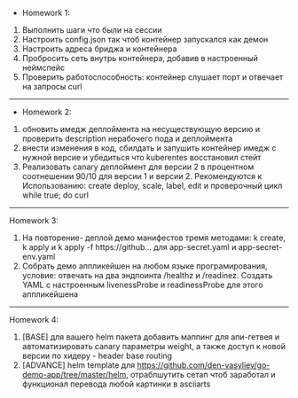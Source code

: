 + Homework 1:
1. Выполнить шаги что были на сессии
2. Настроить config.json так чтоб контейнер запускался как демон
3. Настроить адреса бриджа и контейнера
4. Пробросить сеть внутрь контейнера, добавив в настроенный неймспейс
5. Проверить работоспособность: контейнер слушает порт и отвечает на запросы curl

*********************************************************************************
+ Homework 2:
1. обновить имедж деплоймента на несуществующую версию и проверить description нерабочего пода и деплоймента
2. внести изменения в код, сбилдать и запушить контейнер имедж с нужной версие и убедиться что kuberentes восстановил стейт
3. Реализовать canary деплоймент для версии 2 в процентном соотнешении 90/10 для версии 1 и версии 2.  Рекомендуются к Использованию: create deploy, scale, label, edit и проверочный цикл while true; do curl

*********************************************************************************
Homework 3:
1. На повторение- деплой демо манифестов тремя методами: k create, k apply и k apply -f https://github… для app-secret.yaml и app-secret-env.yaml
2. Собрать демо аппликейшен на любом языке програмирования, условие: отвечать на два эндпоинта /healthz и /readinez. Создать YAML с настроенным livenessProbe и readinessProbe для этого аппликейшена

*********************************************************************************
Homework 4:
1. [BASE] для вашего helm пакета добавить маппинг для апи-гетвея и автоматизировать canary параметры weight, а также доступ к новой версии по хидеру -  header base routing
2. [ADVANCE] helm template для https://github.com/den-vasyliev/go-demo-app/tree/master/helm, отраблшутить сетап чтоб заработал и функционал перевода любой картинки в asciiarts